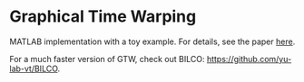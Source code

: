 # Graphical Time Warping

MATLAB implementation with a toy example. For details, see the paper 
[here](https://papers.nips.cc/paper/6269-graphical-time-warping-for-joint-alignment-of-multiple-curves).

For a much faster version of GTW, check out BILCO: https://github.com/yu-lab-vt/BILCO.
